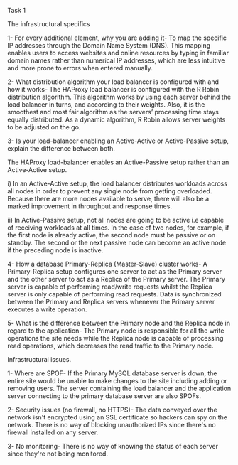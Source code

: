 Task 1

The infrastructural specifics

1- For every additional element, why you are adding it- To map the specific IP addresses through the Domain Name System (DNS). This mapping enables users to access websites and online resources by typing in familiar domain names rather than numerical IP addresses, which are less intuitive and more prone to errors when entered manually.

2- What distribution algorithm your load balancer is configured with and how it works- The HAProxy load balancer is configured with the R Robin distribution algorithm. This algorithm works by using each server behind the load balancer in turns, and according to their weights. Also, it is the smoothest and most fair algorithm as the servers’ processing time stays equally distributed. As a dynamic algorithm, R Robin allows server weights to be adjusted on the go.

3- Is your load-balancer enabling an Active-Active or Active-Passive setup, explain the difference between both.


The HAProxy load-balancer enables an Active-Passive setup rather than an Active-Active setup.


i) In an Active-Active setup, the load balancer distributes workloads across all nodes in order to prevent any single node from getting overloaded. Because there are more nodes available to serve, there will also be a marked improvement in throughput and response times.

ii) In Active-Passive setup, not all nodes are going to be active i.e capable of receiving workloads at all times.
In the case of two nodes, for example, if the first node is already active, the second node must be passive or on standby. The second or the next passive node can become an active node if the preceding node is inactive.

4- How a database Primary-Replica (Master-Slave) cluster works- A Primary-Replica setup configures one server to act as the Primary server and the other server to act as a Replica of the Primary server. The Primary server is capable of performing read/write requests whilst the Replica server is only capable of performing read requests. Data is synchronized between the Primary and Replica servers whenever the Primary server executes a write operation.

5- What is the difference between the Primary node and the Replica node in regard to the application- The Primary node is responsible for all the write operations the site needs while the Replica node is capable of processing read operations, which decreases the read traffic to the Primary node.

Infrastructural issues.


1- Where are SPOF- If the Primary MySQL database server is down, the entire site would be unable to make changes to the site including adding or removing users. The server containing the load balancer and the application server connecting to the primary database server are also SPOFs.


2- Security issues (no firewall, no HTTPS)- The data conveyed over the network isn't encrypted using an SSL certificate so hackers can spy on the network. There is no way of blocking unauthorized IPs since there's no firewall installed on any server.


3- No monitoring- There is no way of knowing the status of each server since they're not being monitored.
